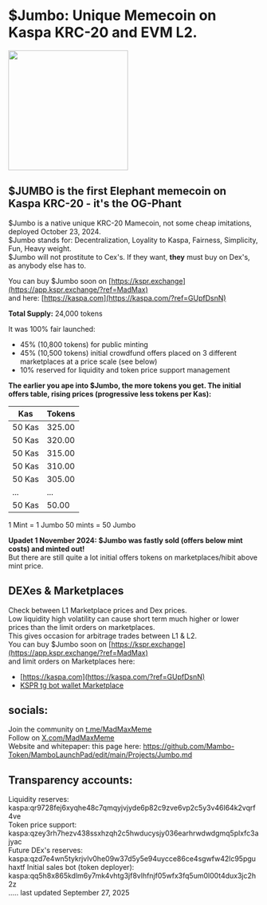 # $Jumbo: Unique Memecoin on Kaspa KRC-20 and EVM L2.

<img src="https://raw.githubusercontent.com/Mambo-Token/Logos-and-Socials/refs/heads/main/Jumbo_logo.jpg" width="240" height="240">

## $JUMBO is the first Elephant memecoin on Kaspa KRC-20 - it's the OG-Phant

$Jumbo is a native unique KRC-20 Mamecoin, not some cheap imitations, deployed October 23, 2024.  
$Jumbo stands for: Decentralization, Loyality to Kaspa, Fairness, Simplicity, Fun, Heavy weight.   
$Jumbo will not prostitute to Cex's. If they want, **they** must buy on Dex's, as anybody else has to.   

You can buy $Jumbo soon on [https://kspr.exchange](https://app.kspr.exchange/?ref=MadMax)   
and here: [https://kaspa.com](https://kaspa.com/?ref=GUpfDsnN)  

**Total Supply:** 24,000 tokens

It was 100% fair launched:

- 45% (10,800 tokens) for public minting
- 45% (10,500 tokens) initial crowdfund offers placed on 3 different marketplaces at a price scale (see below)
- 10% reserved for liquidity and token price support management

**The earlier you ape into $Jumbo, the more tokens you get. 
The initial offers table, rising prices (progressive less tokens per Kas):**  

| Kas    | Tokens  |
|--------|---------|
| 50 Kas | 325.00  |
| 50 Kas | 320.00  |
| 50 Kas | 315.00  |
| 50 Kas | 310.00  |
| 50 Kas | 305.00  |
| ...    | ...     |
| 50 Kas | 50.00   |

1 Mint = 1 Jumbo
50 mints = 50 Jumbo

**Upadet 1 November 2024: $Jumbo was fastly sold (offers below mint costs) and minted out!**  
But there are still quite a lot initial offers tokens on marketplaces/hibit above mint price.

## DEXes & Marketplaces
Check between L1 Marketplace prices and Dex prices.  
Low liquidity high volatility can cause short term much higher or lower prices than the limit orders on marketplaces.  
This gives occasion for arbitrage trades between L1 & L2.  
You can buy $Jumbo soon on [https://kspr.exchange](https://app.kspr.exchange/?ref=MadMax)    
and limit orders on Marketplaces here:  
- [https://kaspa.com](https://kaspa.com/?ref=GUpfDsnN)  
- [KSPR tg bot wallet Marketplace](https://t.me/kspr_home_bot?start=PS8u4w)  

## socials:  

Join the community on [t.me/MadMaxMeme](https://t.me/MadMaxMeme)   
Follow on [X.com/MadMaxMeme](https://x.com/MadMaxMeme)  
Website and whitepaper: this page here: 
https://github.com/Mambo-Token/MamboLaunchPad/edit/main/Projects/Jumbo.md  

## Transparency accounts:  
Liquidity reserves: kaspa:qr9728fej6xyqhe48c7qmqyjvjyde6p82c9zve6vp2c5y3v46l64k2vqrf4ve  
Token price support: kaspa:qzey3rh7hezv438ssxhzqh2c5hwducysjy036earhrwdwdgmq5plxfc3ajyac  
Future DEx's reserves: kaspa:qzd7e4wn5tykrjvlv0he09w37d5y5e94uycce86ce4sgwfw42lc95pguhaxtf
Initial sales bot (token deployer): kaspa:qq5h8x865kdlm6y7mk4vhtg3jf8vlhfnjf05wfx3fq5um0l00t4dux3jc2h2z  
.....
last updated September 27, 2025
